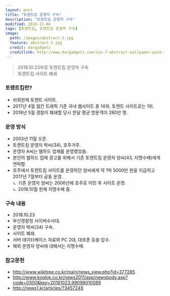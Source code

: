 ```yaml
---
layout: post
title: "토렌트킴 운영자 구속"
description: "토렌트킴 운영자 구속"
modified: 2018-11-04
tags: [토렌트킴, 토렌트킴 운영자 구속]
image:
  path: /images/abstract-3.jpg
  feature: abstract-3.jpg
  credit: dargadgetz
  creditlink: http://www.dargadgetz.com/ios-7-abstract-wallpaper-pack-for-iphone-5-and-ipod-touch-retina/
---
```

> 2018.10.23부로 토렌트킴 운영자 구속   
> 토렌트킴 사이트 폐쇄   

### 토렌트킴란?
  - 비회원제 토렌트 사이트.  
  - 2017년 4월 월간 트래픽 기준 국내 웹사이트 중 14위. 토렌트 사이트로는 1위.     
  - 2018년 5월 경찰이 폐쇄할 당시 한달 평균 방문객이 280만 명.   

### 운영 방식
  - 2003년 11월 오픈.  
  - 토렌트킴 운영자 박씨(34), 호주거주.      
  - 운영자 A씨는 웹하드 업체를 운영했었음.  
  - 본인의 웹하드 업체 광고를 위해서 기존 토렌트킴 운영자 양씨(43, 지명수배)에게 연락함.      
  - 호주에서 토렌트킴 사이트를 운영하던 양씨에게 약 1억 5000만 원을 지급하고 2017년 7월부터 공동 운영.     
    ㄴ 기존 운영자 양씨는 2006년에 호주로 이민 후 사이트 운영.     
    ㄴ 2018.10월 현재 지명수배 중.      

### 구속 내용
  - 2018.10.23
  - 부산경찰청 사이버수사대.   
  - 운영자 박씨(34) 구속.   
  - 사이트 폐쇄.   
  - 서버 데이터베이스 자료와 PC 2대, 대포폰 등을 압수.  
  - 해외 운영자 양씨에 대해서는 지명수배.  


### 참고문헌
- http://www.wikitree.co.kr/main/news_view.php?id=377285
- http://www.kookje.co.kr/news2011/asp/newsbody.asp?code=0300&key=20181023.99099010089
- http://news1.kr/articles/?3457249
